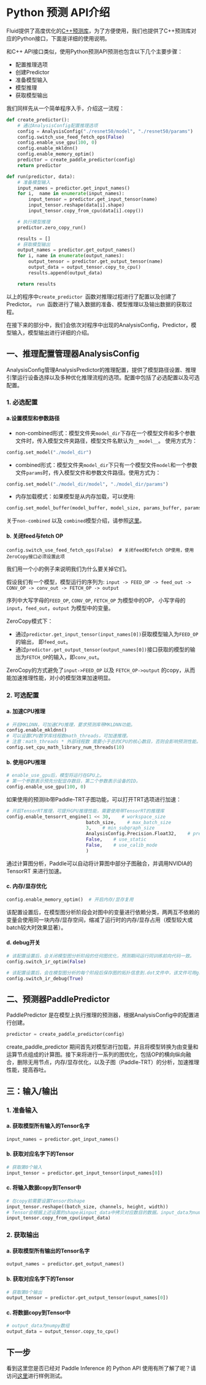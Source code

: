 # Python 预测 API介绍

Fluid提供了高度优化的[C++预测库](./native_infer.html)，为了方便使用，我们也提供了C++预测库对应的Python接口，下面是详细的使用说明。

和C++ API接口类似，使用Python预测API预测也包含以下几个主要步骤：

- 配置推理选项
- 创建Predictor
- 准备模型输入
- 模型推理
- 获取模型输出

我们同样先从一个简单程序入手，介绍这一流程：

``` python
def create_predictor():
    # 通过AnalysisConfig配置推理选项
    config = AnalysisConfig("./resnet50/model", "./resnet50/params")
    config.switch_use_feed_fetch_ops(False)
    config.enable_use_gpu(100, 0)
    config.enable_mkldnn()
    config.enable_memory_optim()
    predictor = create_paddle_predictor(config)
    return predictor

def run(predictor, data):
    # 准备模型输入
    input_names = predictor.get_input_names()
    for i,  name in enumerate(input_names):
        input_tensor = predictor.get_input_tensor(name)
        input_tensor.reshape(data[i].shape)
        input_tensor.copy_from_cpu(data[i].copy())

    # 执行模型推理
    predictor.zero_copy_run()

    results = []
    # 获取模型输出
    output_names = predictor.get_output_names()
    for i, name in enumerate(output_names):
        output_tensor = predictor.get_output_tensor(name)
        output_data = output_tensor.copy_to_cpu()
        results.append(output_data)

    return results
```

以上的程序中`create_predictor `函数对推理过程进行了配置以及创建了Predictor。 `run `函数进行了输入数据的准备、模型推理以及输出数据的获取过程。

在接下来的部分中，我们会依次对程序中出现的AnalysisConfig，Predictor，模型输入，模型输出进行详细的介绍。

## 一、推理配置管理器AnalysisConfig
AnalysisConfig管理AnalysisPredictor的推理配置，提供了模型路径设置、推理引擎运行设备选择以及多种优化推理流程的选项。配置中包括了必选配置以及可选配置。

### 1. 必选配置
#### a.设置模型和参数路径
* non-combined形式：模型文件夹`model_dir`下存在一个模型文件和多个参数文件时，传入模型文件夹路径，模型文件名默认为`__model__`。 使用方式为：

``` python
config.set_model("./model_dir")
```
* combined形式：模型文件夹`model_dir`下只有一个模型文件`model`和一个参数文件`params`时，传入模型文件和参数文件路径。使用方式为：

``` python
config.set_model("./model_dir/model", "./model_dir/params")
```

* 内存加载模式：如果模型是从内存加载，可以使用:

``` python
config.set_model_buffer(model_buffer, model_size, params_buffer, params_size)
```	

关于`non-combined` 以及 `combined`模型介绍，请参照[这里]()。

#### b. 关闭feed与fetch OP
`config.switch_use_feed_fetch_ops(False)  # 关闭feed和fetch OP使用，使用ZeroCopy接口必须设置此项`

我们用一个小的例子来说明我们为什么要关掉它们。  

假设我们有一个模型，模型运行的序列为:
`input -> FEED_OP -> feed_out -> CONV_OP -> conv_out -> FETCH_OP -> output`

序列中大写字母的`FEED_OP`, `CONV_OP`, `FETCH_OP` 为模型中的OP， 小写字母的`input`，`feed_out`，`output` 为模型中的变量。

ZeroCopy模式下：

- 通过`predictor.get_input_tensor(input_names[0])`获取模型输入为`FEED_OP`的输出， 即`feed_out`。
- 通过`predictor.get_output_tensor(output_names[0])`接口获取的模型的输出为`FETCH_OP`的输入，即`conv_out`。

ZeroCopy的方式避免了`input->FEED_OP` 以及 `FETCH_OP->output` 的copy，从而能加速推理性能，对小的模型效果加速明显。

### 2. 可选配置
 
#### a. 加速CPU推理
 
``` python
# 开启MKLDNN，可加速CPU推理，要求预测库带MKLDNN功能。
config.enable_mkldnn()	  	  		
# 可以设置CPU数学库线程数math_threads，可加速推理。
# 注意：math_threads * 外部线程数 需要小于总的CPU的核心数目，否则会影响预测性能。
config.set_cpu_math_library_num_threads(10) 

```

#### b. 使用GPU推理

``` python
# enable_use_gpu后，模型将运行在GPU上。
# 第一个参数表示预先分配显存数目，第二个参数表示设备的ID。
config.enable_use_gpu(100, 0) 
```

如果使用的预测lib带Paddle-TRT子图功能，可以打开TRT选项进行加速： 

``` python
# 开启TensorRT推理，可提升GPU推理性能，需要使用带TensorRT的推理库
config.enable_tensorrt_engine(1 << 30,    # workspace_size   
                        	 batch_size,    # max_batch_size     
                        	 3,    # min_subgraph_size 
                       		 AnalysisConfig.Precision.Float32,    # precision 
                        	 False,    # use_static 
                        	 False,    # use_calib_mode
                        	 )
```
通过计算图分析，Paddle可以自动将计算图中部分子图融合，并调用NVIDIA的 TensorRT 来进行加速。


#### c. 内存/显存优化

``` python
config.enable_memory_optim()  # 开启内存/显存复用
```
该配置设置后，在模型图分析阶段会对图中的变量进行依赖分类，两两互不依赖的变量会使用同一块内存/显存空间，缩减了运行时的内存/显存占用（模型较大或batch较大时效果显著）。


#### d. debug开关


``` python
# 该配置设置后，会关闭模型图分析阶段的任何图优化，预测期间运行同训练前向代码一致。
config.switch_ir_optim(False)
```

``` python
# 该配置设置后，会在模型图分析的每个阶段后保存图的拓扑信息到.dot文件中，该文件可用graphviz可视化。
config.switch_ir_debug(True)
```

## 二、预测器PaddlePredictor

PaddlePredictor 是在模型上执行推理的预测器，根据AnalysisConfig中的配置进行创建。

``` python
predictor = create_paddle_predictor(config)
```

create_paddle_predictor 期间首先对模型进行加载，并且将模型转换为由变量和运算节点组成的计算图。接下来将进行一系列的图优化，包括OP的横向纵向融合，删除无用节点，内存/显存优化，以及子图（Paddle-TRT）的分析，加速推理性能，提高吞吐。


## 三：输入/输出

### 1. 准备输入

#### a. 获取模型所有输入的Tensor名字

``` python
input_names = predictor.get_input_names()
```

#### b. 获取对应名字下的Tensor

``` python
# 获取第0个输入
input_tensor = predictor.get_input_tensor(input_names[0])
```

#### c. 将输入数据copy到Tensor中

``` python
# 在copy前需要设置Tensor的shape
input_tensor.reshape((batch_size, channels, height, width))
# Tensor会根据上述设置的shape从input_data中拷贝对应数目的数据。input_data为numpy数组。
input_tensor.copy_from_cpu(input_data)
```

### 2. 获取输出
#### a. 获取模型所有输出的Tensor名字

``` python
output_names = predictor.get_output_names()
```

#### b. 获取对应名字下的Tensor

``` python
# 获取第0个输出
output_tensor = predictor.get_output_tensor(ouput_names[0])
```

#### c. 将数据copy到Tensor中

``` python
# output_data为numpy数组
output_data = output_tensor.copy_to_cpu()
```


## 下一步

看到这里您是否已经对 Paddle Inference 的 Python API 使用有所了解了呢？请访问[这里]()进行样例测试。
